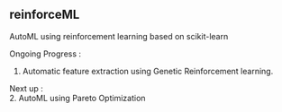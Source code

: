 ## reinforceML
AutoML using reinforcement learning based on scikit-learn

Ongoing Progress :<br/>
1. Automatic feature extraction using Genetic Reinforcement learning.

Next up : <br/>
2. AutoML using Pareto Optimization   
